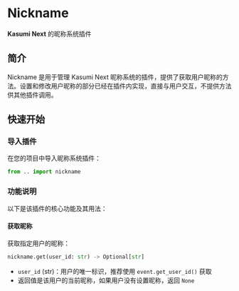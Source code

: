 # Nickname

**Kasumi Next** 的昵称系统插件

## 简介

Nickname 是用于管理 Kasumi Next 昵称系统的插件，提供了获取用户昵称的方法。设置和修改用户昵称的部分已经在插件内实现，直接与用户交互，不提供方法供其他插件调用。

## 快速开始

### 导入插件

在您的项目中导入昵称系统插件：

```python
from .. import nickname
```

### 功能说明

以下是该插件的核心功能及其用法：

#### 获取昵称

获取指定用户的昵称：

```python
nickname.get(user_id: str) -> Optional[str]
```

- `user_id` (str)：用户的唯一标识，推荐使用 `event.get_user_id()` 获取
- 返回值是该用户的当前昵称，如果用户没有设置昵称，返回 `None`
